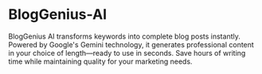 # BlogGenius-AI
BlogGenius AI transforms keywords into complete blog posts instantly. Powered by Google's Gemini technology, it generates professional content in your choice of length—ready to use in seconds. Save hours of writing time while maintaining quality for your marketing needs.
